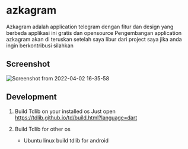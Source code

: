 # azkagram

Azkagram adalah application telegram dengan fitur dan design yang berbeda applikasi ini gratis dan opensource
Pengembangan application azkagram akan di teruskan setelah saya libur dari project saya jika anda ingin berkontribusi silahkan


## Screenshot

![Screenshot from 2022-04-02 16-35-58](https://user-images.githubusercontent.com/82513502/161377233-65e5f511-1c38-4ee5-9c78-a72f80ef3a37.png)


## Development
1. Build Tdlib on your installed os
Just open https://tdlib.github.io/td/build.html?language=dart 

2. Build Tdlib for other os

    - Ubuntu linux build tdlib for android
    